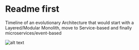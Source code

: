 # Readme first

Timeline of an evolutionary Architecture that would start with a Layered/Modular Monolith, move to Service-based and finally microservices/event-based

![alt text](https://github.com/heydragon2020/archkatas/blob/main/All%20stages%20of%20Architecture%20Evolution.png?raw=true)
